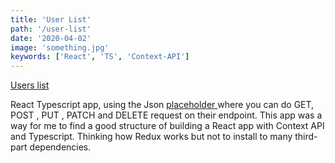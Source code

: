 ```yaml
---
title: 'User List'
path: '/user-list'
date: '2020-04-02'
image: 'something.jpg'
keywords: ['React', 'TS', 'Context-API']
---
```


<a id="banner-link"  href="https://marcell-users-list.netlify.com/" target="_blank">
  Users list
</a>

React Typescript app, using the Json <a href="https://jsonplaceholder.typicode.com/" target="_blank"> placeholder </a> where you can do GET, POST , PUT , PATCH and DELETE request on their endpoint.
This app was a way for me to find a good structure of building a React app with Context API and Typescript. Thinking how Redux works but not to install to many third-part dependencies.
